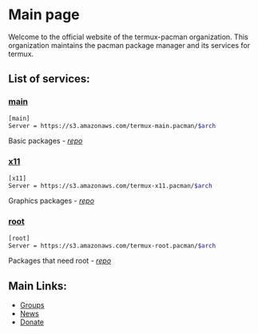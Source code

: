 # Main page
Welcome to the official website of the termux-pacman organization. This organization maintains the pacman package manager and its services for termux.  

## List of services:
### [main](https://termux-pacman.github.io/list.html?bucket=https://s3.amazonaws.com/termux-main.pacman)
```bash
[main]
Server = https://s3.amazonaws.com/termux-main.pacman/$arch
```
Basic packages - [_repo_](https://github.com/termux-pacman/termux-packages)

### [x11](https://termux-pacman.github.io/list.html?bucket=https://s3.amazonaws.com/termux-x11.pacman)
```bash
[x11]
Server = https://s3.amazonaws.com/termux-x11.pacman/$arch
```
Graphics packages - [_repo_](https://github.com/termux-desktop/x11-packages)

### [root](https://termux-pacman.github.io/list.html?bucket=https://s3.amazonaws.com/termux-root.pacman)
```bash
[root]
Server = https://s3.amazonaws.com/termux-root.pacman/$arch
```
Packages that need root - [_repo_](https://github.com/termux-pacman/termux-root-packages)

## Main Links:
- [Groups](/groups)
- [News](/news)
- [Donate](/donate)
